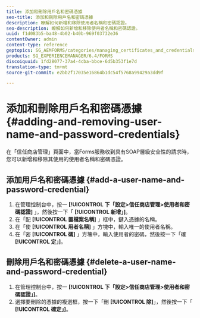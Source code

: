 ```yaml
---
title: 添加和刪除用戶名和密碼憑據
seo-title: 添加和刪除用戶名和密碼憑據
description: 瞭解如何新增和移除使用者名稱和密碼認證。
seo-description: 瞭解如何新增和移除使用者名稱和密碼認證。
uuid: f1d083b5-ba48-4b02-b40b-969f03732e36
contentOwner: admin
content-type: reference
geptopics: SG_AEMFORMS/categories/managing_certificates_and_credentials
products: SG_EXPERIENCEMANAGER/6.4/FORMS
discoiquuid: 1fd28077-37a4-4cba-bbce-6d5b353f1e7d
translation-type: tm+mt
source-git-commit: e2bb2f17035e16864b1dc54f5768a99429a3dd9f

---
```



# 添加和刪除用戶名和密碼憑據 {#adding-and-removing-user-name-and-password-credentials}

在「信任商店管理」頁面中，當Forms服務收到具有SOAP層級安全性的請求時，您可以新增和移除其使用的使用者名稱和密碼憑證。

## 添加用戶名和密碼憑據 {#add-a-user-name-and-password-credential}

1. 在管理控制台中，按一 **[!UICONTROL 下「設定>信任商店管理>使用者和密碼認證]** 」，然後按一下「 **[!UICONTROL 新增」]**。
1. 在「配 **[!UICONTROL 置檔案名稱]** 」框中，鍵入憑據的名稱。
1. 在「使 **[!UICONTROL 用者名稱]** 」方塊中，輸入唯一的使用者名稱。
1. 在「密 **[!UICONTROL 碼]** 」方塊中，輸入使用者的密碼，然後按一下「確 **[!UICONTROL 定」]**。

## 刪除用戶名和密碼憑據 {#delete-a-user-name-and-password-credential}

1. 在管理控制台中，按一 **[!UICONTROL 下「設定>信任商店管理>使用者和密碼認證」]**。
1. 選擇要刪除的憑據的複選框，按一下「刪 **[!UICONTROL 除]**」，然後按一下「 **[!UICONTROL 確定」]**。


